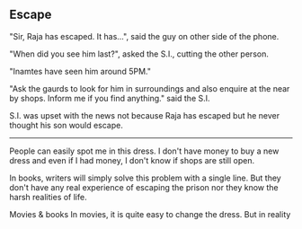 <!--
.. title: [Short Sotry] Escape
.. slug: short-story-escape
.. date: 2020-01-09 22:23:41 UTC+05:30
.. tags: short-story
.. category: writings
.. link:
.. description:
.. type: text
-->


## Escape

"Sir, Raja has escaped. It has...", said the guy on other side of the phone.

"When did you see him last?", asked the S.I., cutting the other person.

"Inamtes have seen him around 5PM."

"Ask the gaurds to look for him in surroundings and also enquire at the near by shops. Inform me if you find anything." said the S.I.

S.I. was upset with the news not because Raja has escaped but he never thought his son would escape.

---


People can easily spot me in this dress. I don't have money to buy a new dress and even if I had money, I don't know if shops are still open.

In books, writers will simply solve this problem with a single line. But they don't have any real experience of escaping the prison nor they know the harsh realities of life.

Movies & books In movies, it is quite easy to change the dress. But in reality
